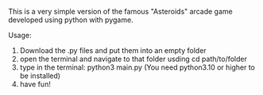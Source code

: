 This is a very simple version of the famous "Asteroids" arcade game developed using python with pygame.

Usage:
1. Download the .py files and put them into an empty folder
2. open the terminal and navigate to that folder usding cd path/to/folder
3. type in the terminal: python3 main.py (You need python3.10 or higher to be installed)
4. have fun!
